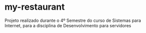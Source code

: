 # my-restaurant
Projeto realizado durante o 4º Semestre do curso de Sistemas para Internet, para a disciplina de Desenvolvimento para servidores
